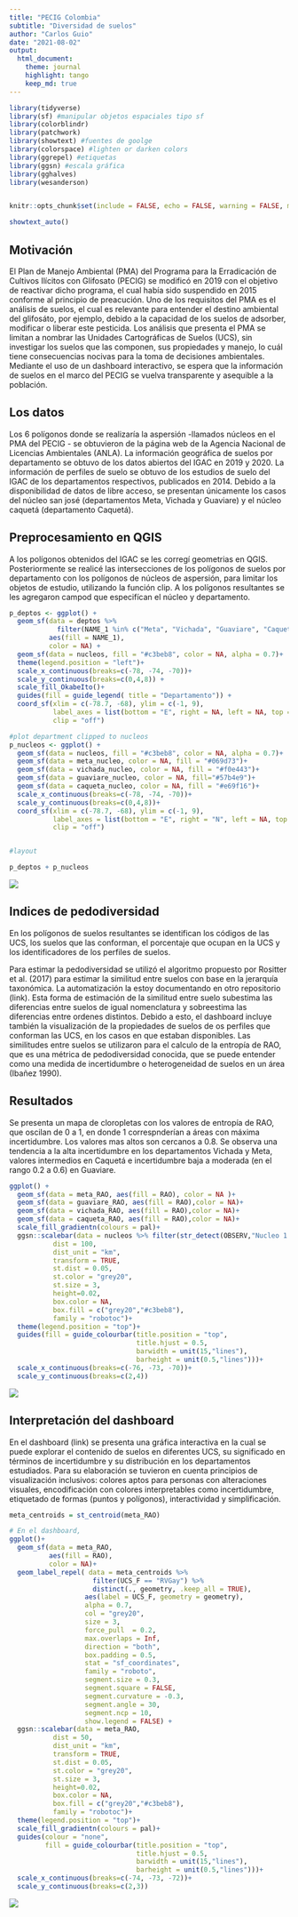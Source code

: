 ```yaml
---
title: "PECIG Colombia"
subtitle: "Diversidad de suelos"
author: "Carlos Guio"
date: "2021-08-02"
output:
  html_document:
    theme: journal
    highlight: tango
    keep_md: true
---
```




```r
library(tidyverse)
library(sf) #manipular objetos espaciales tipo sf
library(colorblindr)
library(patchwork)
library(showtext) #fuentes de goolge
library(colorspace) #lighten or darken colors
library(ggrepel) #etiquetas 
library(ggsn) #escala gráfica
library(gghalves)
library(wesanderson)


knitr::opts_chunk$set(include = FALSE, echo = FALSE, warning = FALSE, message = FALSE, fig.align="center", fig.showtext = TRUE, fig.retina = 1, dpi = 300)

showtext_auto()
```




## Motivación

El Plan de Manejo Ambiental (PMA) del Programa para la Erradicación de Cultivos Ilícitos con Glifosato (PECIG) se modificó en 2019 con el objetivo de reactivar dicho programa, el cual había sido suspendido en 2015 conforme al principio de preacución. Uno de los requisitos del PMA es el análisis de suelos, el cual es relevante para entender el destino ambiental del glifosáto, por ejemplo, debido a la capacidad de los suelos de adsorber, modificar o liberar este pesticida. Los análisis que presenta el PMA se limitan a nombrar las Unidades Cartográficas de Suelos (UCS), sin investigar los suelos que las componen, sus propiedades y manejo, lo cuál tiene consecuencias nocivas para la toma de decisiones ambientales. Mediante el uso de un dashboard interactivo, se espera que la información de suelos en el marco del PECIG se vuelva transparente y asequible a la población.

## Los datos

Los 6 polígonos donde se realizaría la aspersión -llamados núcleos en el PMA del PECIG - se obtuvieron de la página web de la Agencia Nacional de Licencias Ambientales (ANLA). La información geográfica de suelos por departamento se obtuvo de los datos abiertos del IGAC en 2019 y 2020. La información de perfiles de suelo se obtuvo de los estudios de suelo del IGAC de los departamentos respectivos, publicados en 2014. Debido a la disponibilidad de datos de libre acceso, se presentan únicamente los casos del núcleo san josé (departamentos Meta, Vichada y Guaviare) y el núcleo caquetá (departamento Caquetá).




## Preprocesamiento en QGIS

A los polígonos obtenidos del IGAC se les corregí geometrias en QGIS. Posteriormente se realicé las intersecciones de los polígonos de suelos por departamento con los polígonos de núcleos de aspersión, para limitar los objetos de estudio, utilizando la función clip. A los polígonos resultantes se les agregaron campod que especifícan el núcleo y departamento.


```r
p_deptos <- ggplot() + 
  geom_sf(data = deptos %>% 
            filter(NAME_1 %in% c("Meta", "Vichada", "Guaviare", "Caquetá")),
          aes(fill = NAME_1),
          color = NA) +
  geom_sf(data = nucleos, fill = "#c3beb8", color = NA, alpha = 0.7)+
  theme(legend.position = "left")+
  scale_x_continuous(breaks=c(-78, -74, -70))+
  scale_y_continuous(breaks=c(0,4,8)) +
  scale_fill_OkabeIto()+
  guides(fill = guide_legend( title = "Departamento")) +
  coord_sf(xlim = c(-78.7, -68), ylim = c(-1, 9), 
           label_axes = list(bottom = "E", right = NA, left = NA, top = NA),
           clip = "off") 

#plot department clipped to nucleos
p_nucleos <- ggplot() + 
  geom_sf(data = nucleos, fill = "#c3beb8", color = NA, alpha = 0.7)+
  geom_sf(data = meta_nucleo, color = NA, fill = "#069d73")+
  geom_sf(data = vichada_nucleo, color = NA, fill = "#f0e443")+
  geom_sf(data = guaviare_nucleo, color = NA, fill="#57b4e9")+
  geom_sf(data = caqueta_nucleo, color = NA, fill = "#e69f16")+
  scale_x_continuous(breaks=c(-78, -74, -70))+
  scale_y_continuous(breaks=c(0,4,8))+
  coord_sf(xlim = c(-78.7, -68), ylim = c(-1, 9), 
           label_axes = list(bottom = "E", right = "N", left = NA, top = NA),
           clip = "off") 


#layout

p_deptos + p_nucleos
```

<img src="Pedodiversidad_reporte_files/figure-html/mapa_nucleos_deptos-1.png" style="display: block; margin: auto;" />


## Indices de pedodiversidad

En los polígonos de suelos resultantes se identifican los códigos de las UCS, los suelos que las conforman, el porcentaje que ocupan en la UCS y los identificadores de los perfiles de suelos. 

Para estimar la pedodiversidad se utilizó el algoritmo propuesto por Rositter et al. (2017) para estimar la similitud entre suelos con base en la jerarquía taxonómica. La automatización la estoy documentando en otro repositorio (link). Esta forma de estimación de la similitud entre suelo subestima las diferencias entre suelos de igual nomenclatura y sobreestima las diferencias entre ordenes distintos. Debido a esto, el dashboard incluye también la visualización de la propiedades de suelos de os perfiles que conforman las UCS, en los casos en que estaban disponibles. Las similitudes entre suelos se utilizaron para el calculo de la entropía de RAO, que es una métrica de pedodiversidad conocida, que se puede entender como una medida de incertidumbre o heterogeneidad de suelos en un área (Ibañez 1990).




## Resultados

Se presenta un mapa de cloropletas con los valores de entropía de RAO, que oscilan de 0 a 1, en donde 1 correspnderían a áreas con máxima incertidumbre. Los valores mas altos son cercanos a 0.8. Se observa una tendencia a la alta incertidumbre en los departamentos Vichada y Meta, valores intermedios en Caquetá e incertidumbre baja a moderada (en el rango 0.2 a 0.6) en Guaviare.


```r
ggplot() +
  geom_sf(data = meta_RAO, aes(fill = RAO), color = NA )+
  geom_sf(data = guaviare_RAO, aes(fill = RAO),color = NA)+
  geom_sf(data = vichada_RAO, aes(fill = RAO),color = NA)+
  geom_sf(data = caqueta_RAO, aes(fill = RAO),color = NA)+
  scale_fill_gradientn(colours = pal)+
  ggsn::scalebar(data = nucleos %>% filter(str_detect(OBSERV,"Nucleo 1|Nucleo 2")), 
           dist = 100, 
           dist_unit = "km",
           transform = TRUE,
           st.dist = 0.05,
           st.color = "grey20",
           st.size = 3,
           height=0.02,
           box.color = NA,
           box.fill = c("grey20","#c3beb8"),
           family = "robotoc")+
  theme(legend.position = "top")+
  guides(fill = guide_colourbar(title.position = "top",
                                title.hjust = 0.5,
                                barwidth = unit(15,"lines"),
                                barheight = unit(0.5,"lines")))+
  scale_x_continuous(breaks=c(-76, -73, -70))+
  scale_y_continuous(breaks=c(2,4))
```

<img src="Pedodiversidad_reporte_files/figure-html/mapa_RAO-1.png" style="display: block; margin: auto;" />




## Interpretación del dashboard

En el dashboard (link) se presenta una gráfica interactiva en la cual se puede explorar el contenido de suelos en diferentes UCS, su significado en términos de incertidumbre y su distribución en los departamentos estudiados. Para su elaboración se tuvieron en cuenta principios de visualización inclusivos: colores aptos para personas con alteraciones visuales, encodificación con colores interpretables como incertidumbre, etiquetado de formas (puntos y polígonos), interactividad y simplificación.



```r
meta_centroids = st_centroid(meta_RAO)

# En el dashboard, 
ggplot()+
  geom_sf(data = meta_RAO, 
          aes(fill = RAO),
          color = NA)+
  geom_label_repel( data = meta_centroids %>% 
                     filter(UCS_F == "RVGay") %>%
                     distinct(., geometry, .keep_all = TRUE),   
                   aes(label = UCS_F, geometry = geometry),
                   alpha = 0.7,
                   col = "grey20",
                   size = 3,
                   force_pull  = 0.2,
                   max.overlaps = Inf,
                   direction = "both",
                   box.padding = 0.5,
                   stat = "sf_coordinates",
                   family = "roboto",
                   segment.size = 0.3,
                   segment.square = FALSE,
                   segment.curvature = -0.3,
                   segment.angle = 30, 
                   segment.ncp = 10,
                   show.legend = FALSE) +
  ggsn::scalebar(data = meta_RAO, 
           dist = 50, 
           dist_unit = "km",
           transform = TRUE,
           st.dist = 0.05,
           st.color = "grey20",
           st.size = 3,
           height=0.02,
           box.color = NA,
           box.fill = c("grey20","#c3beb8"),
           family = "robotoc")+
  theme(legend.position = "top")+
  scale_fill_gradientn(colours = pal)+
  guides(colour = "none",
         fill = guide_colourbar(title.position = "top",
                                title.hjust = 0.5,
                                barwidth = unit(15,"lines"),
                                barheight = unit(0.5,"lines")))+
  scale_x_continuous(breaks=c(-74, -73, -72))+
  scale_y_continuous(breaks=c(2,3))
```

<img src="Pedodiversidad_reporte_files/figure-html/plot_dash_1-1.png" style="display: block; margin: auto;" />


